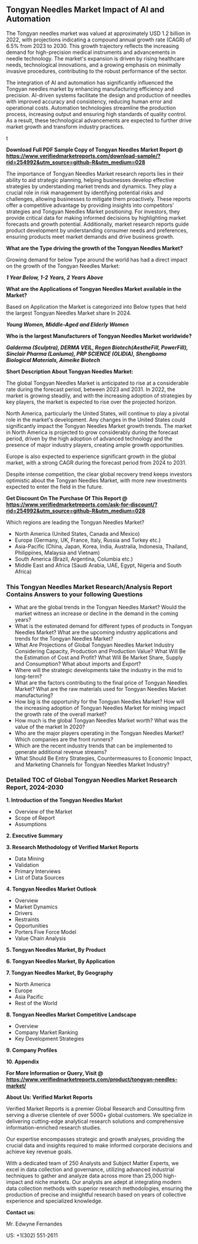 <h2>Tongyan Needles Market Impact of AI and Automation</h2><p>The Tongyan needles market was valued at approximately USD 1.2 billion in 2022, with projections indicating a compound annual growth rate (CAGR) of 6.5% from 2023 to 2030. This growth trajectory reflects the increasing demand for high-precision medical instruments and advancements in needle technology. The market's expansion is driven by rising healthcare needs, technological innovations, and a growing emphasis on minimally invasive procedures, contributing to the robust performance of the sector.</p><p>The integration of AI and automation has significantly influenced the Tongyan needles market by enhancing manufacturing efficiency and precision. AI-driven systems facilitate the design and production of needles with improved accuracy and consistency, reducing human error and operational costs. Automation technologies streamline the production process, increasing output and ensuring high standards of quality control. As a result, these technological advancements are expected to further drive market growth and transform industry practices.</p>t</p><p id="" class=""><strong>Download Full PDF Sample Copy of Tongyan Needles Market Report @ <a href="https://www.verifiedmarketreports.com/download-sample/?rid=254992&utm_source=github-R&utm_medium=028" target="_blank">https://www.verifiedmarketreports.com/download-sample/?rid=254992&utm_source=github-R&utm_medium=028</a></strong></p><p>The importance of&nbsp;Tongyan Needles Market research reports lies in their ability to aid strategic planning, helping businesses develop effective strategies by understanding market trends and dynamics. They play a crucial role in risk management by identifying potential risks and challenges, allowing businesses to mitigate them proactively. These reports offer a competitive advantage by providing insights into competitors' strategies and Tongyan Needles Market positioning. For investors, they provide critical data for making informed decisions by highlighting market forecasts and growth potential. Additionally, market research reports guide product development by understanding consumer needs and preferences, ensuring products meet market demands and drive business growth.</p><p><strong>What are the&nbsp;Type driving the growth of the Tongyan Needles Market?</strong></p><p id="" class="">Growing demand for below Type around the world has had a direct impact on the growth of the Tongyan Needles Market:</p><em><strong>1 Year Below, 1-2 Years, 2 Years Above</strong></em></p><strong>What are the&nbsp;Applications&nbsp;of Tongyan Needles Market available in the Market?</strong></p><p id="" class="">Based on Application the Market is categorized into Below types that held the largest Tongyan Needles Market share In 2024.</p><em><strong>Young Women, Middle-Aged and Elderly Women</strong></em></p><strong>Who is the largest Manufacturers of Tongyan Needles Market worldwide?</strong></p><p><em><strong>Galderma (Sculptra), DERMA VEIL, Regen Biotech(AestheFill, PowerFill), Sinclair Pharma (Lanluma), PRP SCIENCE (OLIDIA), Shengboma Biological Materials, Aimeike Biotech</strong></em></p><p id="" class=""><strong>Short Description About Tongyan Needles Market:</strong></p><p>The global Tongyan Needles Market is anticipated to rise at a considerable rate during the forecast period, between 2023 and 2031. In 2022, the market is growing steadily, and with the increasing adoption of strategies by key players, the market is expected to rise over the projected horizon.</p><p>North America, particularly the United States, will continue to play a pivotal role in the market's development. Any changes in the United States could significantly impact the Tongyan Needles Market growth trends. The market in North America is projected to grow considerably during the forecast period, driven by the high adoption of advanced technology and the presence of major industry players, creating ample growth opportunities.</p><p>Europe is also expected to experience significant growth in the global market, with a strong CAGR during the forecast period from 2024 to 2031.</p><p>Despite intense competition, the clear global recovery trend keeps investors optimistic about the Tongyan Needles Market, with more new investments expected to enter the field in the future.</p><p id="" class=""><strong>Get Discount On The Purchase Of This Report @ <a href="https://www.verifiedmarketreports.com/ask-for-discount/?rid=254992&utm_source=github-R&utm_medium=028" target="_blank">https://www.verifiedmarketreports.com/ask-for-discount/?rid=254992&utm_source=github-R&utm_medium=028</a></strong></p>Which regions are leading the Tongyan Needles Market?</p><ul><li>North America (United States, Canada and Mexico)</li><li>Europe (Germany, UK, France, Italy, Russia and Turkey etc.)</li><li>Asia-Pacific (China, Japan, Korea, India, Australia, Indonesia, Thailand, Philippines, Malaysia and Vietnam)</li><li>South America (Brazil, Argentina, Columbia etc.)</li><li>Middle East and Africa (Saudi Arabia, UAE, Egypt, Nigeria and South Africa)</li></ul><h3 id="" class="">This Tongyan Needles Market Research/Analysis Report Contains Answers to your following Questions</h3><ul><li>What are the global trends in the Tongyan Needles Market? Would the market witness an increase or decline in the demand in the coming years?</li><li>What is the estimated demand for different types of products in Tongyan Needles Market? What are the upcoming industry applications and trends for the Tongyan Needles Market?</li><li>What Are Projections of Global Tongyan Needles Market Industry Considering Capacity, Production and Production Value? What Will Be the Estimation of Cost and Profit? What Will Be Market Share, Supply and Consumption? What about imports and Export?</li><li>Where will the strategic developments take the industry in the mid to long-term?</li><li>What are the factors contributing to the final price of Tongyan Needles Market? What are the raw materials used for Tongyan Needles Market manufacturing?</li><li>How big is the opportunity for the Tongyan Needles Market? How will the increasing adoption of Tongyan Needles Market for mining impact the growth rate of the overall market?</li><li>How much is the global Tongyan Needles Market worth? What was the value of the market In 2020?</li><li>Who are the major players operating in the Tongyan Needles Market? Which companies are the front runners?</li><li>Which are the recent industry trends that can be implemented to generate additional revenue streams?</li><li>What Should Be Entry Strategies, Countermeasures to Economic Impact, and Marketing Channels for Tongyan Needles Market Industry?</li></ul><h3 id="" class="">Detailed TOC of Global Tongyan Needles Market Research Report, 2024-2030</h3><p id="" class=""><strong>1. Introduction of the Tongyan Needles Market</strong></p><ul><li>Overview of the Market</li><li>Scope of Report</li><li>Assumptions</li></ul><p id="" class=""><strong>2. Executive Summary</strong></p><p id="" class=""><strong>3. Research Methodology of Verified Market Reports</strong></p><ul><li>Data Mining</li><li>Validation</li><li>Primary Interviews</li><li>List of Data Sources</li></ul><p id="" class=""><strong>4. Tongyan Needles Market Outlook</strong></p><ul><li>Overview</li><li>Market Dynamics</li><li>Drivers</li><li>Restraints</li><li>Opportunities</li><li>Porters Five Force Model</li><li>Value Chain Analysis</li></ul><p id="" class=""><strong>5. Tongyan Needles Market, By Product</strong></p><p id="" class=""><strong>6. Tongyan Needles Market, By Application</strong></p><p id="" class=""><strong>7. Tongyan Needles Market, By Geography</strong></p><ul><li>North America</li><li>Europe</li><li>Asia Pacific</li><li>Rest of the World</li></ul><p id="" class=""><strong>8. Tongyan Needles Market Competitive Landscape</strong></p><ul><li>Overview</li><li>Company Market Ranking</li><li>Key Development Strategies</li></ul><p id="" class=""><strong>9. Company Profiles</strong></p><p id="" class=""><strong>10. Appendix</strong></p><p id="" class=""><strong>For More Information or Query, Visit @ <a href="https://www.verifiedmarketreports.com/product/tongyan-needles-market/" target="_blank">https://www.verifiedmarketreports.com/product/tongyan-needles-market/</a></strong></p><p id="" class=""><strong>About Us: Verified Market Reports</strong></p><p id="" class="">Verified Market Reports is a premier Global Research and Consulting firm serving a diverse clientele of over 5000+ global customers. We specialize in delivering cutting-edge analytical research solutions and comprehensive information-enriched research studies.</p><p id="" class="">Our expertise encompasses strategic and growth analyses, providing the crucial data and insights required to make informed corporate decisions and achieve key revenue goals.</p><p id="" class="">With a dedicated team of 250 Analysts and Subject Matter Experts, we excel in data collection and governance, utilizing advanced industrial techniques to gather and analyze data across more than 25,000 high-impact and niche markets. Our analysts are adept at integrating modern data collection methods with superior research methodologies, ensuring the production of precise and insightful research based on years of collective experience and specialized knowledge.</p><p id="" class=""><strong>Contact us:</strong></p><p id="" class="">Mr. Edwyne Fernandes</p><p id="" class="">US: +1(302) 551-2611</p>